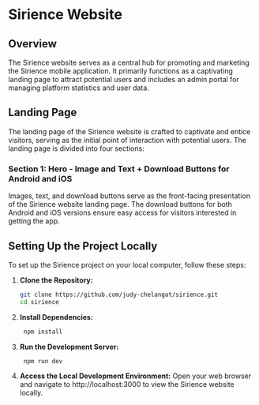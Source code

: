 # Sirience Website 

## Overview

The Sirience website serves as a central hub for promoting and marketing the Sirience mobile application. It primarily functions as a captivating landing page to attract potential users and includes an admin portal for managing platform statistics and user data.


## Landing Page

The landing page of the Sirience website is crafted to captivate and entice visitors, serving as the initial point of interaction with potential users.  The landing page is divided into four sections:

### Section 1: Hero - Image and Text + Download Buttons for Android and iOS

Images, text, and download buttons serve as the front-facing presentation of the Sirience website landing page.  The download buttons for both Android and iOS versions ensure easy access for visitors interested in getting the app.

## Setting Up the Project Locally

To set up the Sirience project on your local computer, follow these steps:

1. **Clone the Repository:**
   ```bash
   git clone https://github.com/judy-chelangat/sirience.git
   cd sirience

2. **Install Dependencies:**

   ```bash
    npm install
3. **Run the Development Server:**
   ```bash
    npm run dev
4. **Access the Local Development Environment:**
    Open your web browser and navigate to http://localhost:3000 to view the Sirience website locally.